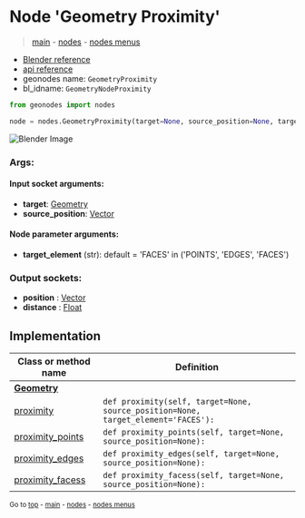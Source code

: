 # Node 'Geometry Proximity'

> [main](../structure.md) - [nodes](nodes.md) - [nodes menus](nodes_menus.md)

- [Blender reference](https://docs.blender.org/manual/en/latest/modeling/geometry_nodes/geometry/geometry_proximity.html)
- [api reference](https://docs.blender.org/api/current/bpy.types.GeometryNodeProximity.html)
- geonodes name: `GeometryProximity`
- bl_idname: `GeometryNodeProximity`

```python
from geonodes import nodes

node = nodes.GeometryProximity(target=None, source_position=None, target_element='FACES')
```

![Blender Image](https://docs.blender.org/manual/en/latest/_images/node-types_GeometryNodeProximity.webp)

### Args:

#### Input socket arguments:

- **target**: [Geometry](Geometry.md)
- **source_position**: [Vector](Vector.md)

#### Node parameter arguments:

- **target_element** (str): default = 'FACES' in ('POINTS', 'EDGES', 'FACES')

### Output sockets:

- **position** : [Vector](Vector.md)
- **distance** : [Float](Float.md)

## Implementation

| Class or method name | Definition |
|----------------------|------------|
| **[Geometry](Geometry.md)** |
| [proximity](Geometry.md#proximity) | `def proximity(self, target=None, source_position=None, target_element='FACES'):` |
| [proximity_points](Geometry.md#proximity_points) | `def proximity_points(self, target=None, source_position=None):` |
| [proximity_edges](Geometry.md#proximity_edges) | `def proximity_edges(self, target=None, source_position=None):` |
| [proximity_facess](Geometry.md#proximity_facess) | `def proximity_facess(self, target=None, source_position=None):` |
<sub>Go to [top](#node-Geometry-Proximity) - [main](../structure.md) - [nodes](nodes.md) - [nodes menus](nodes_menus.md)</sub>

